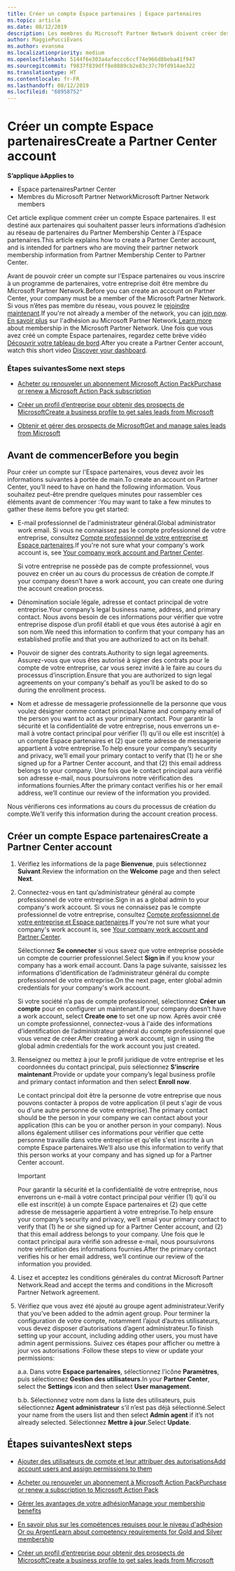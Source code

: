 ```yaml
---
title: Créer un compte Espace partenaires | Espace partenaires
ms.topic: article
ms.date: 08/12/2019
description: Les membres du Microsoft Partner Network doivent créer des comptes Espace partenaires pour gérer leurs revenus du réseau et leurs compétences, ainsi que créer un profil d’entreprise.
author: MaggiePucciEvans
ms.author: evansma
ms.localizationpriority: medium
ms.openlocfilehash: 5144f6e303a4afeccc6ccf74e966d8beba41f947
ms.sourcegitcommit: f9837f839dff8e8889cb2e83c37c70fd914ae322
ms.translationtype: HT
ms.contentlocale: fr-FR
ms.lasthandoff: 08/12/2019
ms.locfileid: "68958752"
---
```

# <a name="create-a-partner-center-account"></a><span data-ttu-id="392ef-103">Créer un compte Espace partenaires</span><span class="sxs-lookup"><span data-stu-id="392ef-103">Create a Partner Center account</span></span>

<span data-ttu-id="392ef-104">**S’applique à**</span><span class="sxs-lookup"><span data-stu-id="392ef-104">**Applies to**</span></span>

-   <span data-ttu-id="392ef-105">Espace partenaires</span><span class="sxs-lookup"><span data-stu-id="392ef-105">Partner Center</span></span>
-   <span data-ttu-id="392ef-106">Membres du Microsoft Partner Network</span><span class="sxs-lookup"><span data-stu-id="392ef-106">Microsoft Partner Network members</span></span>


<span data-ttu-id="392ef-107">Cet article explique comment créer un compte Espace partenaires. Il est destiné aux partenaires qui souhaitent passer leurs informations d’adhésion au réseau de partenaires du Partner Membership Center à l'Espace partenaires.</span><span class="sxs-lookup"><span data-stu-id="392ef-107">This article explains how to create a Partner Center account, and is intended for partners who are moving their partner network membership information from Partner Membership Center to Partner Center.</span></span> 

<span data-ttu-id="392ef-108">Avant de pouvoir créer un compte sur l'Espace partenaires ou vous inscrire à un programme de partenaires, votre entreprise doit être membre du Microsoft Partner Network.</span><span class="sxs-lookup"><span data-stu-id="392ef-108">Before you can create an account on Partner Center, your company must be a member of the Microsoft Partner Network.</span></span> <span data-ttu-id="392ef-109">Si vous n’êtes pas membre du réseau, vous pouvez le [rejoindre maintenant](https://partners.microsoft.com/PartnerProgram/simplifiedenrollment.aspx).</span><span class="sxs-lookup"><span data-stu-id="392ef-109">If you're not already a member of the network, you can [join now](https://partners.microsoft.com/PartnerProgram/simplifiedenrollment.aspx).</span></span>  <span data-ttu-id="392ef-110">[En savoir plus](https://partner.microsoft.com/membership) sur l'adhésion au Microsoft Partner Network.</span><span class="sxs-lookup"><span data-stu-id="392ef-110">[Learn more](https://partner.microsoft.com/membership) about membership in the Microsoft Partner Network.</span></span> <span data-ttu-id="392ef-111">Une fois que vous avez créé un compte Espace partenaires, regardez cette brève vidéo [Découvrir votre tableau de bord](https://vimeo.com/290338211).</span><span class="sxs-lookup"><span data-stu-id="392ef-111">After you create a Partner Center account, watch this short video [Discover your dashboard](https://vimeo.com/290338211).</span></span>

### <a name="some-next-steps"></a><span data-ttu-id="392ef-112">Étapes suivantes</span><span class="sxs-lookup"><span data-stu-id="392ef-112">Some next steps</span></span>

-   [<span data-ttu-id="392ef-113">Acheter ou renouveler un abonnement Microsoft Action Pack</span><span class="sxs-lookup"><span data-stu-id="392ef-113">Purchase or renew a Microsoft Action Pack subscription</span></span>](mpn-get-action-pack.md)

-   [<span data-ttu-id="392ef-114">Créer un profil d’entreprise pour obtenir des prospects de Microsoft</span><span class="sxs-lookup"><span data-stu-id="392ef-114">Create a business profile to get sales leads from Microsoft</span></span>](create-a-marketing-profile.md)

-   [<span data-ttu-id="392ef-115">Obtenir et gérer des prospects de Microsoft</span><span class="sxs-lookup"><span data-stu-id="392ef-115">Get and manage sales leads from Microsoft</span></span>](responding-to-referrals.md)

## <a name="before-you-begin"></a><span data-ttu-id="392ef-116">Avant de commencer</span><span class="sxs-lookup"><span data-stu-id="392ef-116">Before you begin</span></span>

<span data-ttu-id="392ef-117">Pour créer un compte sur l'Espace partenaires, vous devez avoir les informations suivantes à portée de main.</span><span class="sxs-lookup"><span data-stu-id="392ef-117">To create an account on Partner Center, you’ll need to have on hand the following information.</span></span> <span data-ttu-id="392ef-118">Vous souhaitez peut-être prendre quelques minutes pour rassembler ces éléments avant de commencer :</span><span class="sxs-lookup"><span data-stu-id="392ef-118">You may want to take a few minutes to gather these items before you get started:</span></span>

-   <span data-ttu-id="392ef-119">E-mail professionnel de l'administrateur général.</span><span class="sxs-lookup"><span data-stu-id="392ef-119">Global administrator work email.</span></span> <span data-ttu-id="392ef-120">Si vous ne connaissez pas le compte professionnel de votre entreprise, consultez [Compte professionnel de votre entreprise et Espace partenaires](azure-active-directory-tenants-and-partner-center.md).</span><span class="sxs-lookup"><span data-stu-id="392ef-120">If you're not sure what your company's work account is, see [Your company work account and Partner Center](azure-active-directory-tenants-and-partner-center.md).</span></span>

    <span data-ttu-id="392ef-121">Si votre entreprise ne possède pas de compte professionnel, vous pouvez en créer un au cours du processus de création de compte.</span><span class="sxs-lookup"><span data-stu-id="392ef-121">If your company doesn’t have a work account, you can create one during the account creation process.</span></span> 

-   <span data-ttu-id="392ef-122">Dénomination sociale légale, adresse et contact principal de votre entreprise.</span><span class="sxs-lookup"><span data-stu-id="392ef-122">Your company’s legal business name, address, and primary contact.</span></span> <span data-ttu-id="392ef-123">Nous avons besoin de ces informations pour vérifier que votre entreprise dispose d’un profil établi et que vous êtes autorisé à agir en son nom.</span><span class="sxs-lookup"><span data-stu-id="392ef-123">We need this information to confirm that your company has an established profile and that you are authorized to act on its behalf.</span></span> 

-   <span data-ttu-id="392ef-124">Pouvoir de signer des contrats.</span><span class="sxs-lookup"><span data-stu-id="392ef-124">Authority to sign legal agreements.</span></span> <span data-ttu-id="392ef-125">Assurez-vous que vous êtes autorisé à signer des contrats pour le compte de votre entreprise, car vous serez invité à le faire au cours du processus d’inscription.</span><span class="sxs-lookup"><span data-stu-id="392ef-125">Ensure that you are authorized to sign legal agreements on your company's behalf as you’ll be asked to do so during the enrollment process.</span></span>

-   <span data-ttu-id="392ef-126">Nom et adresse de messagerie professionnelle de la personne que vous voulez désigner comme contact principal.</span><span class="sxs-lookup"><span data-stu-id="392ef-126">Name and company email of the person you want to act as your primary contact.</span></span> <span data-ttu-id="392ef-127">Pour garantir la sécurité et la confidentialité de votre entreprise, nous enverrons un e-mail à votre contact principal pour vérifier (1) qu'il ou elle est inscrit(e) à un compte Espace partenaires et (2) que cette adresse de messagerie appartient à votre entreprise.</span><span class="sxs-lookup"><span data-stu-id="392ef-127">To help ensure your company’s security and privacy, we’ll email your primary contact to verify that (1) he or she signed up for a Partner Center account, and that (2) this email address belongs to your company.</span></span> <span data-ttu-id="392ef-128">Une fois que le contact principal aura vérifié son adresse e-mail, nous poursuivrons notre vérification des informations fournies.</span><span class="sxs-lookup"><span data-stu-id="392ef-128">After the primary contact verifies his or her email address, we’ll continue our review of the information you provided.</span></span>

<span data-ttu-id="392ef-129">Nous vérifierons ces informations au cours du processus de création du compte.</span><span class="sxs-lookup"><span data-stu-id="392ef-129">We’ll verify this information during the account creation process.</span></span> 
 
## <a name="create-a-partner-center-account"></a><span data-ttu-id="392ef-130">Créer un compte Espace partenaires</span><span class="sxs-lookup"><span data-stu-id="392ef-130">Create a Partner Center account</span></span>

1.  <span data-ttu-id="392ef-131">Vérifiez les informations de la page **Bienvenue**, puis sélectionnez **Suivant**.</span><span class="sxs-lookup"><span data-stu-id="392ef-131">Review the information on the **Welcome** page and then select **Next**.</span></span>

2.  <span data-ttu-id="392ef-132">Connectez-vous en tant qu’administrateur général au compte professionnel de votre entreprise.</span><span class="sxs-lookup"><span data-stu-id="392ef-132">Sign in as a global admin to your company's work account.</span></span> <span data-ttu-id="392ef-133">Si vous ne connaissez pas le compte professionnel de votre entreprise, consultez [Compte professionnel de votre entreprise et Espace partenaires](azure-active-directory-tenants-and-partner-center.md).</span><span class="sxs-lookup"><span data-stu-id="392ef-133">If you're not sure what your company's work account is, see [Your company work account and Partner Center](azure-active-directory-tenants-and-partner-center.md).</span></span>

    <span data-ttu-id="392ef-134">Sélectionnez **Se connecter** si vous savez que votre entreprise possède un compte de courrier professionnel.</span><span class="sxs-lookup"><span data-stu-id="392ef-134">Select **Sign in** if you know your company has a work email account.</span></span> <span data-ttu-id="392ef-135">Dans la page suivante, saisissez les informations d’identification de l’administrateur général du compte professionnel de votre entreprise.</span><span class="sxs-lookup"><span data-stu-id="392ef-135">On the next page, enter global admin credentials for your company's work account.</span></span> 

    <span data-ttu-id="392ef-136">Si votre société n’a pas de compte professionnel, sélectionnez **Créer un compte** pour en configurer un maintenant.</span><span class="sxs-lookup"><span data-stu-id="392ef-136">If your company doesn’t have a work account, select **Create one** to set one up now.</span></span> <span data-ttu-id="392ef-137">Après avoir créé un compte professionnel, connectez-vous à l'aide des informations d’identification de l’administrateur général du compte professionnel que vous venez de créer.</span><span class="sxs-lookup"><span data-stu-id="392ef-137">After creating a work account, sign in using the global admin credentials for the work account you just created.</span></span>

3.  <span data-ttu-id="392ef-138">Renseignez ou mettez à jour le profil juridique de votre entreprise et les coordonnées du contact principal, puis sélectionnez **S’inscrire maintenant**.</span><span class="sxs-lookup"><span data-stu-id="392ef-138">Provide or update your company’s legal business profile and primary contact information and then select **Enroll now**.</span></span> 

    <span data-ttu-id="392ef-139">Le contact principal doit être la personne de votre entreprise que nous pouvons contacter à propos de votre application (il peut s'agir de vous ou d'une autre personne de votre entreprise).</span><span class="sxs-lookup"><span data-stu-id="392ef-139">The primary contact should be the person in your company we can contact about your application (this can be you or another person in your company).</span></span> <span data-ttu-id="392ef-140">Nous allons également utiliser ces informations pour vérifier que cette personne travaille dans votre entreprise et qu'elle s'est inscrite à un compte Espace partenaires.</span><span class="sxs-lookup"><span data-stu-id="392ef-140">We'll also use this information to verify that this person works at your company and has signed up for a Partner Center account.</span></span>

    > [!IMPORTANT]  
    > <span data-ttu-id="392ef-141">Pour garantir la sécurité et la confidentialité de votre entreprise, nous enverrons un e-mail à votre contact principal pour vérifier (1) qu'il ou elle est inscrit(e) à un compte Espace partenaires et (2) que cette adresse de messagerie appartient à votre entreprise.</span><span class="sxs-lookup"><span data-stu-id="392ef-141">To help ensure your company’s security and privacy, we’ll email your primary contact to verify that (1) he or she signed up for a Partner Center account, and (2) that this email address belongs to your company.</span></span> <span data-ttu-id="392ef-142">Une fois que le contact principal aura vérifié son adresse e-mail, nous poursuivrons notre vérification des informations fournies.</span><span class="sxs-lookup"><span data-stu-id="392ef-142">After the primary contact verifies his or her email address, we’ll continue our review of the information you provided.</span></span>

4.  <span data-ttu-id="392ef-143">Lisez et acceptez les conditions générales du contrat Microsoft Partner Network.</span><span class="sxs-lookup"><span data-stu-id="392ef-143">Read and accept the terms and conditions in the Microsoft Partner Network agreement.</span></span> 

5.  <span data-ttu-id="392ef-144">Vérifiez que vous avez été ajouté au groupe agent administrateur.</span><span class="sxs-lookup"><span data-stu-id="392ef-144">Verify that you’ve been added to the admin agent group.</span></span> <span data-ttu-id="392ef-145">Pour terminer la configuration de votre compte, notamment l’ajout d’autres utilisateurs, vous devez disposer d’autorisations d’agent administrateur.</span><span class="sxs-lookup"><span data-stu-id="392ef-145">To finish setting up your account, including adding other users, you must have admin agent permissions.</span></span> <span data-ttu-id="392ef-146">Suivez ces étapes pour afficher ou mettre à jour vos autorisations :</span><span class="sxs-lookup"><span data-stu-id="392ef-146">Follow these steps to view or update your permissions:</span></span>

    <span data-ttu-id="392ef-147">a.</span><span class="sxs-lookup"><span data-stu-id="392ef-147">a.</span></span> <span data-ttu-id="392ef-148">Dans votre **Espace partenaires**, sélectionnez l’icône **Paramètres**, puis sélectionnez **Gestion des utilisateurs**.</span><span class="sxs-lookup"><span data-stu-id="392ef-148">In your **Partner Center**, select the **Settings** icon and then select **User management**.</span></span>  

    <span data-ttu-id="392ef-149">b.</span><span class="sxs-lookup"><span data-stu-id="392ef-149">b.</span></span> <span data-ttu-id="392ef-150">Sélectionnez votre nom dans la liste des utilisateurs, puis sélectionnez **Agent administrateur** s’il n’est pas déjà sélectionné.</span><span class="sxs-lookup"><span data-stu-id="392ef-150">Select your name from the users list and then select **Admin agent** if it’s not already selected.</span></span> <span data-ttu-id="392ef-151">Sélectionnez **Mettre à jour**.</span><span class="sxs-lookup"><span data-stu-id="392ef-151">Select **Update**.</span></span>  

## <a name="next-steps"></a><span data-ttu-id="392ef-152">Étapes suivantes</span><span class="sxs-lookup"><span data-stu-id="392ef-152">Next steps</span></span>

-   [<span data-ttu-id="392ef-153">Ajouter des utilisateurs de compte et leur attribuer des autorisations</span><span class="sxs-lookup"><span data-stu-id="392ef-153">Add account users and assign permissions to them</span></span>](create-user-accounts-and-set-permissions.md)

-   [<span data-ttu-id="392ef-154">Acheter ou renouveler un abonnement à Microsoft Action Pack</span><span class="sxs-lookup"><span data-stu-id="392ef-154">Purchase or renew a subscription to Microsoft Action Pack</span></span>](mpn-get-action-pack.md)

-   [<span data-ttu-id="392ef-155">Gérer les avantages de votre adhésion</span><span class="sxs-lookup"><span data-stu-id="392ef-155">Manage your membership benefits</span></span>](manage-your-partner-network-benefits.md)

-   [<span data-ttu-id="392ef-156">En savoir plus sur les compétences requises pour le niveau d'adhésion Or ou Argent</span><span class="sxs-lookup"><span data-stu-id="392ef-156">Learn about competency requirements for Gold and Silver membership</span></span>](https://partner.microsoft.com/membership/competencies)

-   [<span data-ttu-id="392ef-157">Créer un profil d’entreprise pour obtenir des prospects de Microsoft</span><span class="sxs-lookup"><span data-stu-id="392ef-157">Create a business profile to get sales leads from Microsoft</span></span>](create-a-marketing-profile.md)